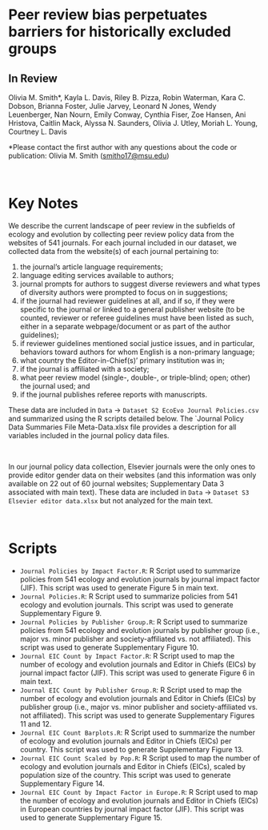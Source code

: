 # Peer review bias perpetuates barriers for historically excluded groups
## In Review 

Olivia M. Smith*, Kayla L. Davis, Riley B. Pizza, Robin Waterman, Kara C. Dobson, Brianna Foster, Julie Jarvey, Leonard N Jones, Wendy Leuenberger, Nan Nourn, Emily Conway, Cynthia Fiser, Zoe Hansen, Ani Hristova, Caitlin Mack, Alyssa N. Saunders, Olivia J. Utley, Moriah L. Young, Courtney L. Davis 

*Please contact the first author with any questions about the code or publication: Olivia M. Smith (smitho17@msu.edu)

&nbsp;

# Key Notes
We describe the current landscape of peer review in the subfields of ecology and evolution by collecting peer review policy data from the websites of 541 journals. For each journal included in our dataset, we collected data from the website(s) of each journal pertaining to: 
 1. the journal’s article language requirements;
 2. language editing services available to authors;
 3. journal prompts for authors to suggest diverse reviewers and what types of diversity authors were prompted to focus on in suggestions;
 4. if the journal had reviewer guidelines at all, and if so, if they were specific to the journal or linked to a general publisher website (to be counted, reviewer or referee guidelines must have been listed as such, either in a separate webpage/document or as part of the author guidelines);
 5. if reviewer guidelines mentioned social justice issues, and in particular, behaviors toward authors for whom English is a non-primary language;
 6. what country the Editor-in-Chief(s)’ primary institution was in;
 7. if the journal is affiliated with a society;
 8. what peer review model (single-, double-, or triple-blind; open; other) the journal used; and 
 9. if the journal publishes referee reports with manuscripts.

These data are included in `Data` -> `Dataset S2 EcoEvo Journal Policies.csv` and summarized using the R scripts detailed below. The `Journal Policy Data Summaries File Meta-Data.xlsx file provides a description for all variables included in the journal policy data files.


&nbsp;

In our journal policy data collection, Elsevier journals were the only ones to provide editor gender data on their websites (and this information was only available on 22 out of 60 journal websites; Supplementary Data 3 associated with main text). These data are included in `Data` -> `Dataset S3 Elsevier editor data.xlsx` but not analyzed for the main text.

&nbsp;

# Scripts
- `Journal Policies by Impact Factor.R`: R Script used to summarize policies from 541 ecology and evolution journals by journal impact factor (JIF). This script was used to generate Figure 5 in main text.
- `Journal Policies.R`: R Script used to summarize policies from 541 ecology and evolution journals. This script was used to generate Supplementary Figure 9.
- `Journal Policies by Publisher Group.R`: R Script used to summarize policies from 541 ecology and evolution journals by publisher group (i.e., major vs. minor publisher and society-affiliated vs. not affiliated). This script was used to generate Supplementary Figure 10.
- `Journal EIC Count by Impact Factor.R`: R Script used to map the number of ecology and evolution journals and Editor in Chiefs (EICs) by journal impact factor (JIF). This script was used to generate Figure 6 in main text.
- `Journal EIC Count by Publisher Group.R`: R Script used to map the number of ecology and evolution journals and Editor in Chiefs (EICs) by publisher group (i.e., major vs. minor publisher and society-affiliated vs. not affiliated). This script was used to generate Supplementary Figures 11 and 12.
- `Journal EIC Count Barplots.R`: R Script used to summarize the number of ecology and evolution journals and Editor in Chiefs (EICs) per country. This script was used to generate Supplementary Figure 13.
- `Journal EIC Count Scaled by Pop.R`: R Script used to map the number of ecology and evolution journals and Editor in Chiefs (EICs), scaled by population size of the country. This script was used to generate Supplementary Figure 14.
- `Journal EIC Count by Impact Factor in Europe.R`: R Script used to map the number of ecology and evolution journals and Editor in Chiefs (EICs) in European countries by journal impact factor (JIF). This script was used to generate Supplementary Figure 15.

